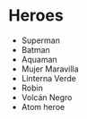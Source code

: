 # Heroes

* Superman
* Batman
* Aquaman
* Mujer Maravilla
* Linterna Verde
* Robin
* Volcán Negro
* Atom heroe
